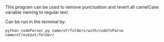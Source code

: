 This program can be used to remove punctuation and revert all camelCase variable naming to regular text.


Can be run in the terminal by:

`python codeParser.py name/of/folders/with/codeToParse name/of/output/folder/`
